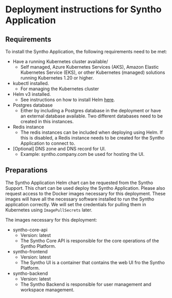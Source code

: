 # Deployment instructions for Syntho Application

## Requirements

To install the Syntho Application, the following requirements need to be met:

- Have a running Kubernetes cluster available/
  - Self managed, Azure Kubernetes Services (AKS), Amazon Elastic Kubernetes Service (EKS), or other Kubernetes (managed) solutions running Kubernetes 1.20 or higher.
- kubectl installed.
  - For managing the Kubernetes cluster
- Helm v3 installed.
  - See instructions on how to install Helm [here](https://helm.sh/docs/intro/install/).
- Postgres database
  - Either by including a Postgres database in the deployment or have an external database available. Two different databases need to be created in this instances.
- Redis instance
  - The redis instances can be included when deploying using Helm. If this is disabled, a Redis instance needs to be created for the Syntho Application to connect to.
- [Optional] DNS zone and DNS record for UI.
  - Example: syntho.company.com be used for hosting the UI.

## Preparations

The Syntho Application Helm chart can be requested from the Syntho Support. This chart can be used deploy the Syntho Application. Please also request access to the Docker images necessary for this deployment. These images will have all the necessary software installed to run the Syntho application correctly. We will set the credentials for pulling them in Kubernetes using `ImagePullSecrets` later.

The images necessary for this deployment:

- syntho-core-api
  - Version: latest
  - The Syntho Core API is responsible for the core operations of the Syntho Platform.
- syntho-frontend
  - Version: latest
  - The Syntho UI is a container that contains the web UI fro the Syntho Platform.
- syntho-backend
  - Version: latest
  - The Syntho Backend is responsible for user management and workspace management.